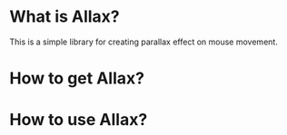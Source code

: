 # What is Allax?

This is a simple library for creating parallax effect on mouse movement.

# How to get Allax?



# How to use Allax?

